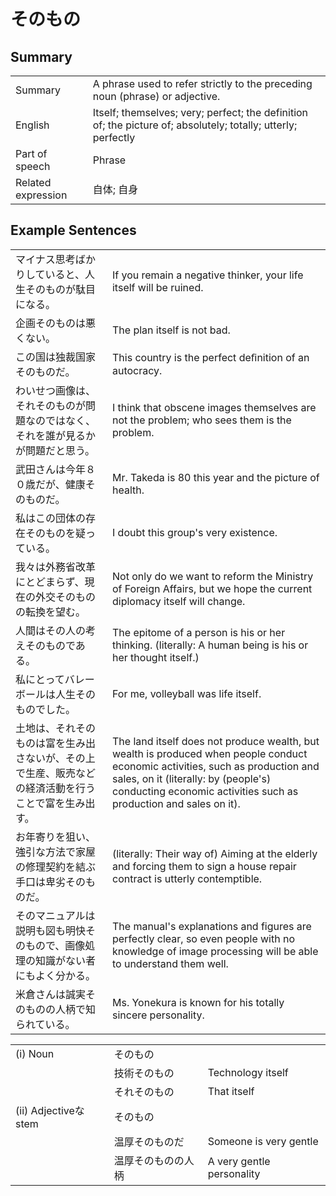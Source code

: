 # そのもの

## Summary

<table><tr>   <td>Summary</td>   <td>A phrase used to refer strictly to the preceding noun (phrase) or adjective.</td></tr><tr>   <td>English</td>   <td>Itself; themselves; very; perfect; the definition of; the picture of; absolutely; totally; utterly; perfectly</td></tr><tr>   <td>Part of speech</td>   <td>Phrase</td></tr><tr>   <td>Related expression</td>   <td>自体; 自身</td></tr></table>

## Example Sentences

<table><tr>   <td>マイナス思考ばかりしていると、人生そのものが駄目になる。</td>   <td>If you remain a negative thinker, your life itself will be ruined.</td></tr><tr>   <td>企画そのものは悪くない。</td>   <td>The plan itself is not bad.</td></tr><tr>   <td>この国は独裁国家そのものだ。</td>   <td>This country is the perfect deﬁnition of an autocracy.</td></tr><tr>   <td>わいせつ画像は、それそのものが問題なのではなく、それを誰が見るかが問題だと思う。</td>   <td>I think that obscene images themselves are not the problem; who sees them is the problem.</td></tr><tr>   <td>武田さんは今年８０歳だが、健康そのものだ。</td>   <td>Mr. Takeda is 80 this year and the picture of health.</td></tr><tr>   <td>私はこの団体の存在そのものを疑っている。</td>   <td>I doubt this group's very existence.</td></tr><tr>   <td>我々は外務省改革にとどまらず、現在の外交そのものの転換を望む。</td>   <td>Not only do we want to reform the Ministry of Foreign Affairs, but we hope the current diplomacy itself will change.</td></tr><tr>   <td>人間はその人の考えそのものである。</td>   <td>The epitome of a person is his or her thinking. (literally: A human being is his or her thought itself.)</td></tr><tr>   <td>私にとってバレーボールは人生そのものでした。</td>   <td>For me, volleyball was life itself.</td></tr><tr>   <td>土地は、それそのものは富を生み出さないが、その上で生産、販売などの経済活動を行うことで富を生み出す。</td>   <td>The land itself does not produce wealth, but wealth is produced when people conduct economic activities, such as production and sales, on it (literally: by (people's) conducting economic activities such as production and sales on it).</td></tr><tr>   <td>お年寄りを狙い、強引な方法で家屋の修理契約を結ぶ手口は卑劣そのものだ。</td>   <td>(literally: Their way of) Aiming at the elderly and forcing them to sign a house repair contract is utterly contemptible.</td></tr><tr>   <td>そのマニュアルは説明も図も明快そのもので、画像処理の知識がない者にもよく分かる。</td>   <td>The manual's explanations and figures are perfectly clear, so even people with no knowledge of image processing will be able to understand them well.</td></tr><tr>   <td>米倉さんは誠実そのものの人柄で知られている。</td>   <td>Ms. Yonekura is known for his totally sincere personality.</td></tr></table>

<table class="table"><tbody><tr class="tr head"><td class="td"><span class="numbers">(i)</span> <span class="bold">Noun</span></td><td class="td"><span class="concept">そのもの</span></td><td class="td"></td></tr><tr class="tr"><td class="td"></td><td class="td"><span>技術</span><span class="concept">そのもの</span></td><td class="td"><span>Technology itself</span></td></tr><tr class="tr"><td class="td"></td><td class="td"><span>それ</span><span class="concept">そのもの</span></td><td class="td"><span>That itself</span></td></tr><tr class="tr head"><td class="td"><span class="numbers">(ii)</span> <span class="bold">Adjectiveなstem</span></td><td class="td"><span class="concept">そのもの</span></td><td class="td"></td></tr><tr class="tr"><td class="td"></td><td class="td"><span>温厚</span><span class="concept">そのもの</span><span>だ</span></td><td class="td"><span>Someone is very gentle</span></td></tr><tr class="tr"><td class="td"></td><td class="td"><span>温厚</span><span class="concept">そのもの</span><span>の人柄</span></td><td class="td"><span>A very gentle personality</span></td></tr></tbody></table>

